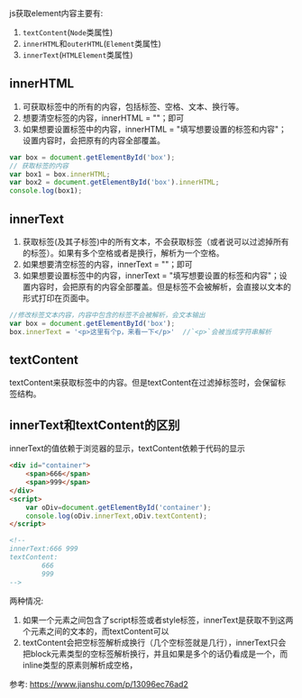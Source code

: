 js获取element内容主要有:
1. `textContent`(`Node`类属性)
2. `innerHTML`和`outerHTML`(`Element`类属性)
3. `innerText`(`HTMLElement`类属性)








## innerHTML
1. 可获取标签中的所有的内容，包括标签、空格、文本、换行等。
2. 想要清空标签的内容，innerHTML = ""；即可
3. 如果想要设置标签中的内容，innerHTML = "填写想要设置的标签和内容"；设置内容时，会把原有的内容全部覆盖。
```js
var box = document.getElementById('box');
// 获取标签的内容
var box1 = box.innerHTML;
var box2 = document.getElementById('box').innerHTML;
console.log(box1);
```


## innerText
1. 获取标签(及其子标签)中的所有文本，不会获取标签（或者说可以过滤掉所有的标签）。如果有多个空格或者是换行，解析为一个空格。
2. 如果想要清空标签的内容，innerText = ""；即可
3. 如果想要设置标签中的内容，innerText = "填写想要设置的标签和内容"；设置内容时，会把原有的内容全部覆盖。但是标签不会被解析，会直接以文本的形式打印在页面中。

```js
//修改标签文本内容，内容中包含的标签不会被解析，会文本输出
var box = document.getElementById('box');
box.innerText = '<p>这里有个p，来看一下</p>'  //`<p>`会被当成字符串解析
```


## textContent
textContent来获取标签中的内容。但是textContent在过滤掉标签时，会保留标签结构。




## innerText和textContent的区别
innerText的值依赖于浏览器的显示，textContent依赖于代码的显示
```html
<div id="container">
    <span>666</span>
    <span>999</span>
</div>
<script>
    var oDiv=document.getElementById('container');
    console.log(oDiv.innerText,oDiv.textContent);
</script>

<!-- 
innerText:666 999
textContent:
        666
        999
-->
```
两种情况:
1. 如果一个元素之间包含了script标签或者style标签，innerText是获取不到这两个元素之间的文本的，而textContent可以
2. textContent会把空标签解析成换行（几个空标签就是几行），innerText只会把block元素类型的空标签解析换行，并且如果是多个的话仍看成是一个，而inline类型的原素则解析成空格，



参考:
https://www.jianshu.com/p/13096ec76ad2

